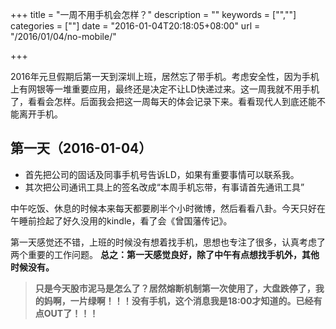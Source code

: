 +++
title = "一周不用手机会怎样？"
description = ""
keywords = ["",""]
categories = [""]
date = "2016-01-04T20:18:05+08:00"
url = "/2016/01/04/no-mobile/"

+++

2016年元旦假期后第一天到深圳上班，居然忘了带手机。<!--more-->考虑安全性，因为手机上有网银等一堆重要应用，最终还是决定不让LD快递过来。这一周我就不用手机了，看看会怎样。后面我会把这一周每天的体会记录下来。看看现代人到底还能不能离开手机。

## 第一天（2016-01-04）  ##

- 首先把公司的固话及同事手机号告诉LD，如果有重要事情可以联系我。
- 其次把公司通讯工具上的签名改成“本周手机忘带，有事请首先通讯工具”

中午吃饭、休息的时候本来每天都要刷半个小时微博，然后看看八卦。今天只好在午睡前捡起了好久没用的kindle，看了会《曾国藩传记》。

第一天感觉还不错，上班的时候没有想着找手机，思想也专注了很多，认真考虑了两个重要的工作问题。
**总之：第一天感觉良好，除了中午有点想找手机外，其他时候没有。**

> **只是今天股市泥马是怎么了？居然熔断机制第一次使用了，大盘跌停了，我的妈啊，一片绿啊！！！没有手机，这个消息我是18:00才知道的。已经有点OUT了！！！**




